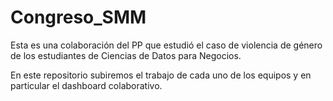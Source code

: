 # Congreso_SMM
Esta es una colaboración del PP que estudió el caso de violencia de género de los estudiantes de Ciencias de Datos para Negocios.

En este repositorio subiremos el trabajo de cada uno de los equipos y en particular el dashboard colaborativo.
